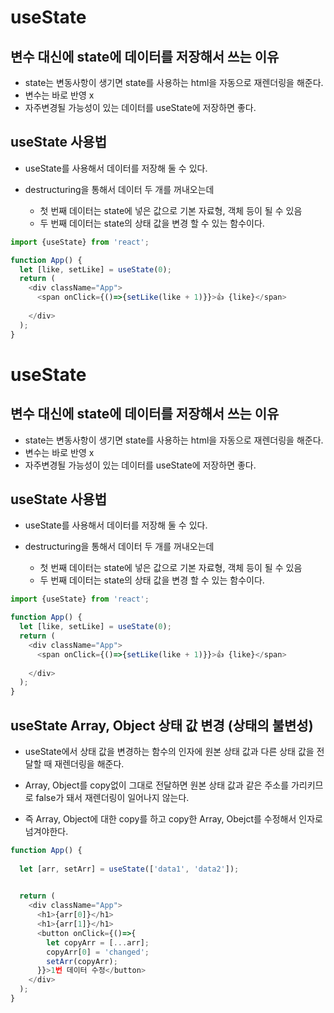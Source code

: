 # useState

## 변수 대신에 state에 데이터를 저장해서 쓰는 이유

* state는 변동사항이 생기면 state를 사용하는 html을 자동으로 재렌더링을 해준다.
* 변수는 바로 반영 x 
* 자주변경될 가능성이 있는 데이터를 useState에 저장하면 좋다.

## useState 사용법

* useState를 사용해서 데이터를 저장해 둘 수 있다.

* destructuring을 통해서 데이터 두 개를 꺼내오는데

    * 첫 번째 데이터는 state에 넣은 값으로 기본 자료형, 객체 등이 될 수 있음  
    * 두 번째 데이터는 state의 상태 값을 변경 할 수 있는 함수이다.



``` typescript
import {useState} from 'react';

function App() {
  let [like, setLike] = useState(0);
  return (
    <div className="App">
      <span onClick={()=>{setLike(like + 1)}}>👍 {like}</span>
          
    </div>
  );
}

```
 
# useState

## 변수 대신에 state에 데이터를 저장해서 쓰는 이유

* state는 변동사항이 생기면 state를 사용하는 html을 자동으로 재렌더링을 해준다.
* 변수는 바로 반영 x 
* 자주변경될 가능성이 있는 데이터를 useState에 저장하면 좋다.

## useState 사용법

* useState를 사용해서 데이터를 저장해 둘 수 있다.

* destructuring을 통해서 데이터 두 개를 꺼내오는데

    * 첫 번째 데이터는 state에 넣은 값으로 기본 자료형, 객체 등이 될 수 있음  
    * 두 번째 데이터는 state의 상태 값을 변경 할 수 있는 함수이다.



``` typescript
import {useState} from 'react';

function App() {
  let [like, setLike] = useState(0);
  return (
    <div className="App">
      <span onClick={()=>{setLike(like + 1)}}>👍 {like}</span>
          
    </div>
  );
}
```

## useState Array, Object 상태 값 변경 (상태의 불변성)

* useState에서 상태 값을 변경하는 함수의 인자에 원본 상태 값과 다른 상태 값을 전달할 때 재렌더링을 해준다.

* Array, Object를 copy없이 그대로 전달하면 원본 상태 값과 같은 주소를 가리키므로 false가 돼서 재렌더링이 일어나지 않는다.

* 즉 Array, Object에 대한 copy를 하고 copy한 Array, Obejct를 수정해서 인자로 넘겨야한다.

``` typescript
function App() {
 
  let [arr, setArr] = useState(['data1', 'data2']);

  
  return (
    <div className="App">
      <h1>{arr[0]}</h1>
      <h1>{arr[1]}</h1>
      <button onClick={()=>{
        let copyArr = [...arr];
        copyArr[0] = 'changed';
        setArr(copyArr);
      }}>1번 데이터 수정</button>
    </div>
  );
}
```


 


